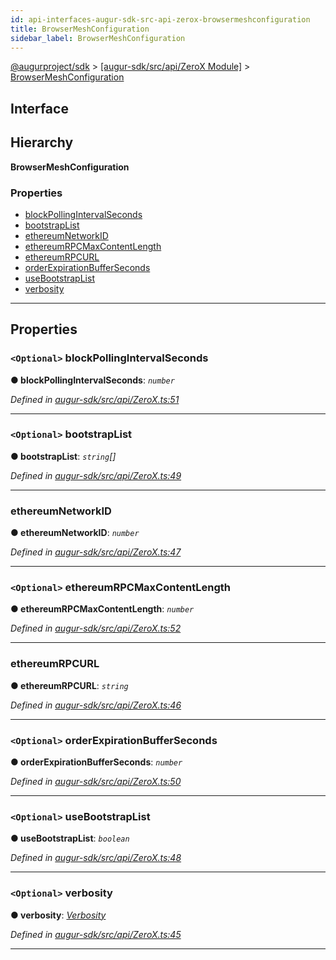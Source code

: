 ```yaml
---
id: api-interfaces-augur-sdk-src-api-zerox-browsermeshconfiguration
title: BrowserMeshConfiguration
sidebar_label: BrowserMeshConfiguration
---
```


[@augurproject/sdk](api-readme.md) > [[augur-sdk/src/api/ZeroX Module]](api-modules-augur-sdk-src-api-zerox-module.md) > [BrowserMeshConfiguration](api-interfaces-augur-sdk-src-api-zerox-browsermeshconfiguration.md)

## Interface

## Hierarchy

**BrowserMeshConfiguration**

### Properties

* [blockPollingIntervalSeconds](api-interfaces-augur-sdk-src-api-zerox-browsermeshconfiguration.md#blockpollingintervalseconds)
* [bootstrapList](api-interfaces-augur-sdk-src-api-zerox-browsermeshconfiguration.md#bootstraplist)
* [ethereumNetworkID](api-interfaces-augur-sdk-src-api-zerox-browsermeshconfiguration.md#ethereumnetworkid)
* [ethereumRPCMaxContentLength](api-interfaces-augur-sdk-src-api-zerox-browsermeshconfiguration.md#ethereumrpcmaxcontentlength)
* [ethereumRPCURL](api-interfaces-augur-sdk-src-api-zerox-browsermeshconfiguration.md#ethereumrpcurl)
* [orderExpirationBufferSeconds](api-interfaces-augur-sdk-src-api-zerox-browsermeshconfiguration.md#orderexpirationbufferseconds)
* [useBootstrapList](api-interfaces-augur-sdk-src-api-zerox-browsermeshconfiguration.md#usebootstraplist)
* [verbosity](api-interfaces-augur-sdk-src-api-zerox-browsermeshconfiguration.md#verbosity)

---

## Properties

<a id="blockpollingintervalseconds"></a>

### `<Optional>` blockPollingIntervalSeconds

**● blockPollingIntervalSeconds**: *`number`*

*Defined in [augur-sdk/src/api/ZeroX.ts:51](https://github.com/AugurProject/augur/blob/1e1466f1d3/packages/augur-sdk/src/api/ZeroX.ts#L51)*

___
<a id="bootstraplist"></a>

### `<Optional>` bootstrapList

**● bootstrapList**: *`string`[]*

*Defined in [augur-sdk/src/api/ZeroX.ts:49](https://github.com/AugurProject/augur/blob/1e1466f1d3/packages/augur-sdk/src/api/ZeroX.ts#L49)*

___
<a id="ethereumnetworkid"></a>

###  ethereumNetworkID

**● ethereumNetworkID**: *`number`*

*Defined in [augur-sdk/src/api/ZeroX.ts:47](https://github.com/AugurProject/augur/blob/1e1466f1d3/packages/augur-sdk/src/api/ZeroX.ts#L47)*

___
<a id="ethereumrpcmaxcontentlength"></a>

### `<Optional>` ethereumRPCMaxContentLength

**● ethereumRPCMaxContentLength**: *`number`*

*Defined in [augur-sdk/src/api/ZeroX.ts:52](https://github.com/AugurProject/augur/blob/1e1466f1d3/packages/augur-sdk/src/api/ZeroX.ts#L52)*

___
<a id="ethereumrpcurl"></a>

###  ethereumRPCURL

**● ethereumRPCURL**: *`string`*

*Defined in [augur-sdk/src/api/ZeroX.ts:46](https://github.com/AugurProject/augur/blob/1e1466f1d3/packages/augur-sdk/src/api/ZeroX.ts#L46)*

___
<a id="orderexpirationbufferseconds"></a>

### `<Optional>` orderExpirationBufferSeconds

**● orderExpirationBufferSeconds**: *`number`*

*Defined in [augur-sdk/src/api/ZeroX.ts:50](https://github.com/AugurProject/augur/blob/1e1466f1d3/packages/augur-sdk/src/api/ZeroX.ts#L50)*

___
<a id="usebootstraplist"></a>

### `<Optional>` useBootstrapList

**● useBootstrapList**: *`boolean`*

*Defined in [augur-sdk/src/api/ZeroX.ts:48](https://github.com/AugurProject/augur/blob/1e1466f1d3/packages/augur-sdk/src/api/ZeroX.ts#L48)*

___
<a id="verbosity"></a>

### `<Optional>` verbosity

**● verbosity**: *[Verbosity](api-enums-augur-sdk-src-api-zerox-verbosity.md)*

*Defined in [augur-sdk/src/api/ZeroX.ts:45](https://github.com/AugurProject/augur/blob/1e1466f1d3/packages/augur-sdk/src/api/ZeroX.ts#L45)*

___

